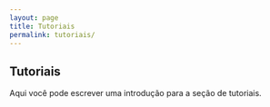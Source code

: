 ```yaml
---
layout: page
title: Tutoriais
permalink: tutoriais/
---
```


## Tutoriais

Aqui você pode escrever uma introdução para a seção de tutoriais.
